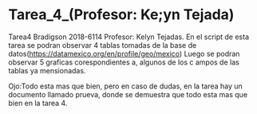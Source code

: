 # Tarea_4_(Profesor: Ke;yn Tejada)
 Tarea4
 Bradigson 2018-6114 Profesor: Kelyn Tejadas.
 En el script de esta tarea se podran observar 4 tablas
 tomadas de la base de datos(https://datamexico.org/en/profile/geo/mexico) 
 Luego se podran observar 5 graficas corespondientes a, algunos de los c
 ampos de las tablas ya mensionadas.

Ojo:Todo esta mas que bien, pero en caso de dudas, en
la tarea hay un documento llamado prueva, donde se
demuestra que todo esta mas que bien en la tarea 4.
